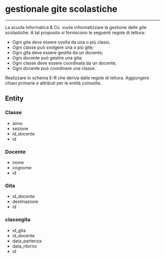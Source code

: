 # gestionale gite scolastiche
***

La scuola Informatica & Co. vuole informatizzare la gestione delle gite scolastiche. A tal proposito si forniscono le seguenti regole di lettura:
* Ogni gita deve essere svolta da una o più classi;
* Ogni classe può svolgere una o più gite;
* Ogni gita deve essere gestita da un docente;
* Ogni docente può gestire una gita;
* Ogni classe deve essere coordinata da un docente;
* Ogni docente può coordinare una classe.

Realizzare lo schema E-R che deriva dalle regole di lettura. Aggiungere chiavi primarie e attributi per le entità coinvolte.

## Entity

### Classe
* anno
* sezione
* id_docente
* id

### Docente
* nome
* cognome
* id

### Gita
* id_docente
* destinazione
* id

### classegita
* id_gita
* id_docente
* data_partenza
* data_ritorno
* id